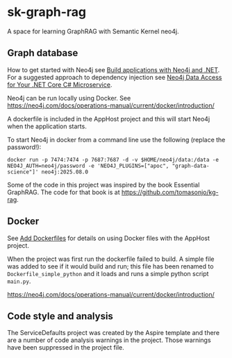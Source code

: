 # sk-graph-rag
A space for learning GraphRAG with Semantic Kernel neo4j.


## Graph database

How to get started with Neo4j see [Build applications with Neo4j and .NET](https://neo4j.com/docs/dotnet-manual/current/). 
For a suggested approach to dependency injection see [Neo4j Data Access for Your .NET Core C# Microservice](https://neo4j.com/blog/developer/neo4j-data-access-for-your-dot-net-core-c-microservice/).

Neo4j can be run locally using Docker. See https://neo4j.com/docs/operations-manual/current/docker/introduction/

A dockerfile is included in the AppHost project and this will start Neo4j when the application starts.

To start Neo4j in docker from a command line use the following (replace the password!):
```
docker run -p 7474:7474 -p 7687:7687 -d -v $HOME/neo4j/data:/data -e NEO4J_AUTH=neo4j/password -e 'NEO4J_PLUGINS=["apoc", "graph-data-science"]' neo4j:2025.08.0 
```

Some of the code in this project was inspired by the book Essential GraphRAG. The code for that book
is at https://github.com/tomasonjo/kg-rag.


## Docker

See [Add Dockerfiles](https://learn.microsoft.com/en-us/dotnet/aspire/app-host/withdockerfile#add-a-dockerfile-to-the-app-model) 
for details on using Docker files with the AppHost project.

When the project was first run the dockerfile failed to build. A simple file was added to see if it would build and run; this
file has been renamed to `Dockerfile_simple_python` and it loads and runs a simple python script `main.py`.

https://neo4j.com/docs/operations-manual/current/docker/introduction/ 


## Code style and analysis

The ServiceDefaults project was created by the Aspire template and there are a number of code analysis warnings in the project.
Those warnings have been suppressed in the project file.

